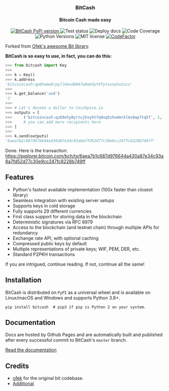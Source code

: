 <h3 align="center">BitCash</h3>
<h4 align="center">Bitcoin Cash made easy</h4>

<p align="center">
  <a href="https://pypi.org/project/bitcash" target="_blank">
    <img src="https://img.shields.io/pypi/v/bitcash.svg?style=flat-square" alt="BitCash PyPi version">
  </a>
  <img src="https://github.com/pybitcash/bitcash/actions/workflows/run_tests.yml/badge.svg" alt="Test status">
  <img src="https://github.com/pybitcash/bitcash/actions/workflows/deploy_docs.yml/badge.svg" alt="Deploy docs">
  <img src="https://codecov.io/gh/pybitcash/bitcash/branch/master/graph/badge.svg" alt="Code Coverage">
  <img src="https://img.shields.io/pypi/pyversions/bitcash.svg?style=flat-square" alt="Python Versions">
  <img src="https://img.shields.io/badge/license-MIT-blue.svg?style=flat-square" alt="MIT license">
  <a href="https://www.codefactor.io/repository/github/pybitcash/bitcash"><img src="https://www.codefactor.io/repository/github/pybitcash/bitcash/badge" alt="CodeFactor" /></a>
</p>

Forked from [Ofek's awesome Bit library](https://github.com/ofek/bit).

**BitCash is so easy to use, in fact, you can do this:**


```python
>>> from bitcash import Key
>>>
>>> k = Key()
>>> k.address
'bitcoincash:qp0hamw9rpyllkmvd8047w9em3yt9fytsunyhutucx'
>>>
>>> k.get_balance('usd')
'2'
>>>
>>> # Let's donate a dollar to CoinSpice.io
>>> outputs = [
>>>     ('bitcoincash:qz69e5y8yrtujhsyht7q9xq5zhu4mrklmv0ap7tq5f', 1, 'usd'),
>>>     # you can add more recipients here
>>> ]
>>>
>>> k.send(outputs)
'6aea7b1c687d976644a430a87e34c93a8a7fd52d77c30e9cc247fc8228b749ff'
```

Done. Here is the transaction:
https://explorer.bitcoin.com/bch/tx/6aea7b1c687d976644a430a87e34c93a8a7fd52d77c30e9cc247fc8228b749ff

## Features

- Python's fastest available implementation (100x faster than closest library)
- Seamless integration with existing server setups
- Supports keys in cold storage
- Fully supports 29 different currencies
- First class support for storing data in the blockchain
- Deterministic signatures via RFC 6979
- Access to the blockchain (and testnet chain) through multiple APIs for redundancy
- Exchange rate API, with optional caching
- Compressed public keys by default
- Multiple representations of private keys; WIF, PEM, DER, etc.
- Standard P2PKH transactions

If you are intrigued, continue reading. If not, continue all the same!

## Installation

BitCash is distributed on `PyPI` as a universal wheel and is available on Linux/macOS
and Windows and supports Python 3.8+.


```shell
pip install bitcash  # pip3 if pip is Python 2 on your system.
```

## Documentation

Docs are hosted by Github Pages and are automatically built and published after every successful commit to BitCash's ``master`` branch.

[Read the documentation](https://bitcash.dev)

## Credits

- [ofek](https://github.com/ofek/bit) for the original bit codebase.
- [Additional](AUTHORS.md)
